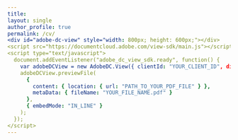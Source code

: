 ```yaml
---
title: 
layout: single 
author_profile: true 
permalink: /cv/
<div id="adobe-dc-view" style="width: 800px; height: 600px;"></div>
<script src="https://documentcloud.adobe.com/view-sdk/main.js"></script>
<script type="text/javascript">
  document.addEventListener("adobe_dc_view_sdk.ready", function() {
    var adobeDCView = new AdobeDC.View({ clientId: "YOUR_CLIENT_ID", divId: "adobe-dc-view" });
    adobeDCView.previewFile(
      {
        content: { location: { url: "PATH_TO_YOUR_PDF_FILE" } },
        metaData: { fileName: "YOUR_FILE_NAME.pdf" }
      },
      { embedMode: "IN_LINE" }
    );
  });
</script>
---
```


